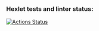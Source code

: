 ### Hexlet tests and linter status:
[![Actions Status](https://github.com/mbaray/php-project-57/workflows/hexlet-check/badge.svg)](https://github.com/mbaray/php-project-57/actions)